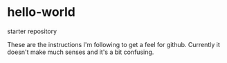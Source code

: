# hello-world

starter repository

These are the instructions I'm following to get a feel for github.  Currently it doesn't make much senses and it's a bit confusing. 
